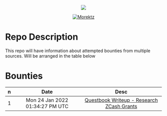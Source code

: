 
<p align="center"><a href="https://bit.ly/morektz" target="_blank">
  <img src="https://hits.seeyoufarm.com/api/count/incr/badge.svg?url=https%3A%2F%2Fgithub.com%2Fmorektz%2FMorektzBountySmash&count_bg=%23EC3140&title_bg=%23121212&icon=pingdom.svg&icon_color=%23E7E7E7&title=hits&edge_flat=false""/></a>
</p>

<p align="center"><a href="https://bit.ly/morektz" target="_blank">
  <img src=https://media.giphy.com/media/aS8ypUweGOXMA/giphy-downsized.gif alt="Morektz"></a>
</p>

# Repo Description

This repo will have information about attempted bounties from multiple sources. Will be arranged in the table below

# Bounties 

|n|Date|Desc
|:---|:--:|:---:|
1| Mon 24 Jan 2022 01:34:27 PM UTC | [Questbook Writeup - Research ZCash Grants](d/qbrzg.md)


